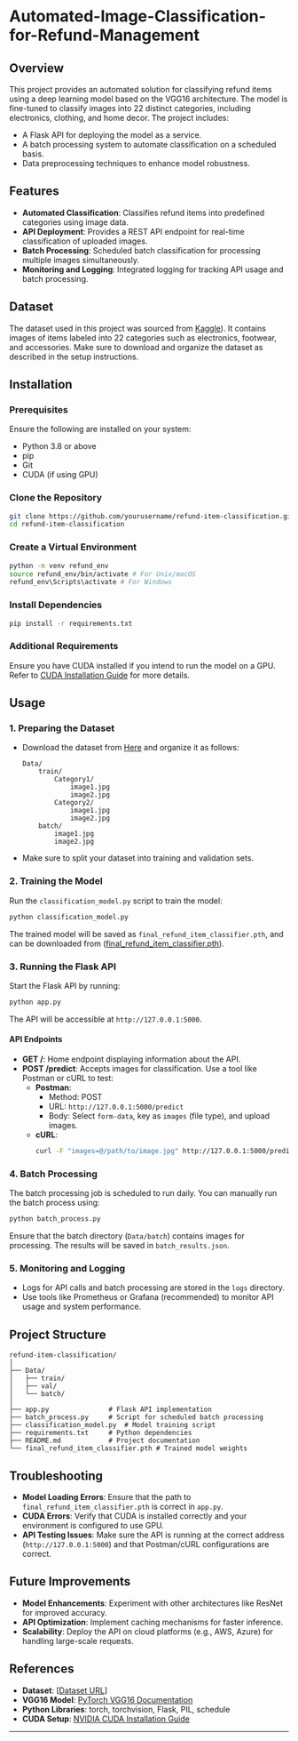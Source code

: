 # Automated-Image-Classification-for-Refund-Management


## Overview
This project provides an automated solution for classifying refund items using a deep learning model based on the VGG16 architecture. The model is fine-tuned to classify images into 22 distinct categories, including electronics, clothing, and home decor. The project includes:
- A Flask API for deploying the model as a service.
- A batch processing system to automate classification on a scheduled basis.
- Data preprocessing techniques to enhance model robustness.

## Features
- **Automated Classification**: Classifies refund items into predefined categories using image data.
- **API Deployment**: Provides a REST API endpoint for real-time classification of uploaded images.
- **Batch Processing**: Scheduled batch classification for processing multiple images simultaneously.
- **Monitoring and Logging**: Integrated logging for tracking API usage and batch processing.

## Dataset
The dataset used in this project was sourced from [Kaggle](https://drive.google.com/file/d/1FTuwvVvNgbzHKEFY2EcVxK_D160J4GoC/view?usp=sharing)). It contains images of items labeled into 22 categories such as electronics, footwear, and accessories. Make sure to download and organize the dataset as described in the setup instructions.

## Installation
### Prerequisites
Ensure the following are installed on your system:
- Python 3.8 or above
- pip
- Git
- CUDA (if using GPU)

### Clone the Repository
```bash
git clone https://github.com/yourusername/refund-item-classification.git
cd refund-item-classification
```

### Create a Virtual Environment
```bash
python -m venv refund_env
source refund_env/bin/activate # For Unix/macOS
refund_env\Scripts\activate # For Windows
```

### Install Dependencies
```bash
pip install -r requirements.txt
```

### Additional Requirements
Ensure you have CUDA installed if you intend to run the model on a GPU. Refer to [CUDA Installation Guide](https://developer.nvidia.com/cuda-downloads) for more details.

## Usage
### 1. Preparing the Dataset
- Download the dataset from [Here](https://drive.google.com/file/d/1oVW5R8OrHjdPKeV60Evvy1qC_zTNe3RP/view?usp=sharing) and organize it as follows:
  ```
  Data/
      train/
          Category1/
              image1.jpg
              image2.jpg
          Category2/
              image1.jpg
              image2.jpg
      batch/
          image1.jpg
          image2.jpg
  ```
- Make sure to split your dataset into training and validation sets.

### 2. Training the Model
Run the `classification_model.py` script to train the model:
```bash
python classification_model.py
```
The trained model will be saved as `final_refund_item_classifier.pth`, and can be downloaded from ([final_refund_item_classifier.pth](https://drive.google.com/file/d/1FTuwvVvNgbzHKEFY2EcVxK_D160J4GoC/view?usp=sharing)).

### 3. Running the Flask API
Start the Flask API by running:
```bash
python app.py
```
The API will be accessible at `http://127.0.0.1:5000`.

#### API Endpoints
- **GET /**: Home endpoint displaying information about the API.
- **POST /predict**: Accepts images for classification. Use a tool like Postman or cURL to test:
    - **Postman**:
        - Method: POST
        - URL: `http://127.0.0.1:5000/predict`
        - Body: Select `form-data`, key as `images` (file type), and upload images.
    - **cURL**:
        ```bash
        curl -F "images=@/path/to/image.jpg" http://127.0.0.1:5000/predict
        ```

### 4. Batch Processing
The batch processing job is scheduled to run daily. You can manually run the batch process using:
```bash
python batch_process.py
```
Ensure that the batch directory (`Data/batch`) contains images for processing. The results will be saved in `batch_results.json`.

### 5. Monitoring and Logging
- Logs for API calls and batch processing are stored in the `logs` directory.
- Use tools like Prometheus or Grafana (recommended) to monitor API usage and system performance.

## Project Structure
```
refund-item-classification/
│
├── Data/
│   ├── train/
│   ├── val/
│   └── batch/
│
├── app.py               # Flask API implementation
├── batch_process.py     # Script for scheduled batch processing
├── classification_model.py  # Model training script
├── requirements.txt     # Python dependencies
├── README.md            # Project documentation
└── final_refund_item_classifier.pth # Trained model weights
```

## Troubleshooting
- **Model Loading Errors**: Ensure that the path to `final_refund_item_classifier.pth` is correct in `app.py`.
- **CUDA Errors**: Verify that CUDA is installed correctly and your environment is configured to use GPU.
- **API Testing Issues**: Make sure the API is running at the correct address (`http://127.0.0.1:5000`) and that Postman/cURL configurations are correct.

## Future Improvements
- **Model Enhancements**: Experiment with other architectures like ResNet for improved accuracy.
- **API Optimization**: Implement caching mechanisms for faster inference.
- **Scalability**: Deploy the API on cloud platforms (e.g., AWS, Azure) for handling large-scale requests.

## References
- **Dataset**: [[Dataset URL](https://drive.google.com/file/d/1oVW5R8OrHjdPKeV60Evvy1qC_zTNe3RP/view?usp=sharing)]
- **VGG16 Model**: [PyTorch VGG16 Documentation](https://pytorch.org/vision/stable/models.html)
- **Python Libraries**: torch, torchvision, Flask, PIL, schedule
- **CUDA Setup**: [NVIDIA CUDA Installation Guide](https://developer.nvidia.com/cuda-downloads)

---

